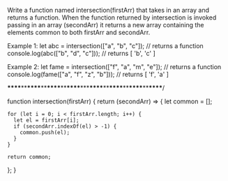 Write a function named intersection(firstArr) that takes in an array and
returns a function. When the function returned by intersection is invoked
passing in an array (secondArr) it returns a new array containing the elements
common to both firstArr and secondArr.

Example 1:
let abc = intersection(["a", "b", "c"]); // returns a function
console.log(abc(["b", "d", "c"])); // returns [ 'b', 'c' ]

Example 2:
let fame = intersection(["f", "a", "m", "e"]); // returns a function
console.log(fame(["a", "f", "z", "b"])); // returns [ 'f', 'a' ]

**\*\*\*\***\*\***\*\*\*\***\*\***\*\*\*\***\*\***\*\*\*\***\*\*\***\*\*\*\***\*\***\*\*\*\***\*\***\*\*\*\***\*\***\*\*\*\***/

function intersection(firstArr) {
return (secondArr) => {
let common = [];

    for (let i = 0; i < firstArr.length; i++) {
      let el = firstArr[i];
      if (secondArr.indexOf(el) > -1) {
        common.push(el);
      }
    }

    return common;

};
}
